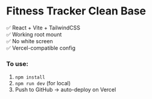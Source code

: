 # Fitness Tracker Clean Base

✅ React + Vite + TailwindCSS  
✅ Working root mount  
✅ No white screen  
✅ Vercel-compatible config

### To use:
1. `npm install`
2. `npm run dev` (for local)
3. Push to GitHub → auto-deploy on Vercel